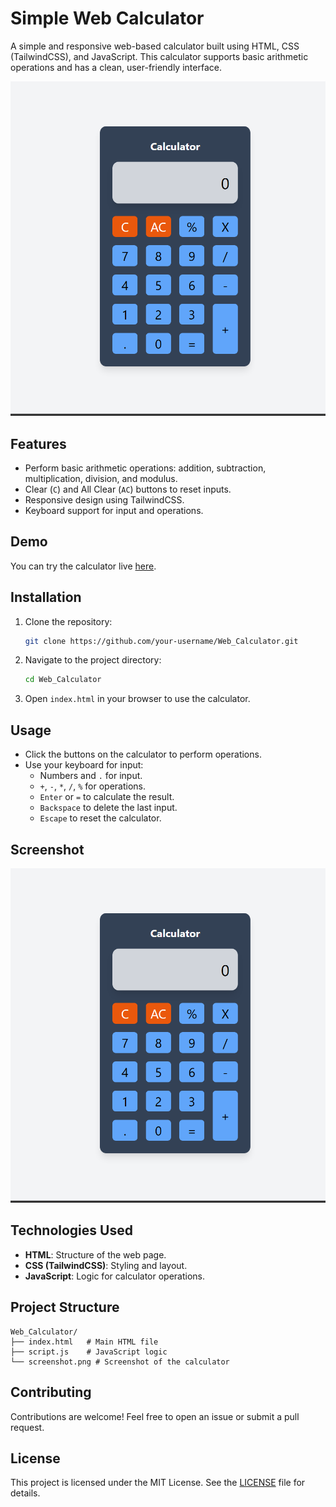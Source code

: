 # Simple Web Calculator

A simple and responsive web-based calculator built using HTML, CSS (TailwindCSS), and JavaScript. This calculator supports basic arithmetic operations and has a clean, user-friendly interface.

![Calculator Screenshot](image.png)

## Features

- Perform basic arithmetic operations: addition, subtraction, multiplication, division, and modulus.
- Clear (`C`) and All Clear (`AC`) buttons to reset inputs.
- Responsive design using TailwindCSS.
- Keyboard support for input and operations.

## Demo

You can try the calculator live [here](https://your-live-demo-link.com).

## Installation

1. Clone the repository:
   ```bash
   git clone https://github.com/your-username/Web_Calculator.git
   ```
2. Navigate to the project directory:
   ```bash
   cd Web_Calculator
   ```
3. Open `index.html` in your browser to use the calculator.

## Usage

- Click the buttons on the calculator to perform operations.
- Use your keyboard for input:
  - Numbers and `.` for input.
  - `+`, `-`, `*`, `/`, `%` for operations.
  - `Enter` or `=` to calculate the result.
  - `Backspace` to delete the last input.
  - `Escape` to reset the calculator.

## Screenshot

![Calculator Screenshot](image.png)

## Technologies Used

- **HTML**: Structure of the web page.
- **CSS (TailwindCSS)**: Styling and layout.
- **JavaScript**: Logic for calculator operations.

## Project Structure

```
Web_Calculator/
├── index.html   # Main HTML file
├── script.js    # JavaScript logic
└── screenshot.png # Screenshot of the calculator
```

## Contributing

Contributions are welcome! Feel free to open an issue or submit a pull request.

## License

This project is licensed under the MIT License. See the [LICENSE](LICENSE) file for details.